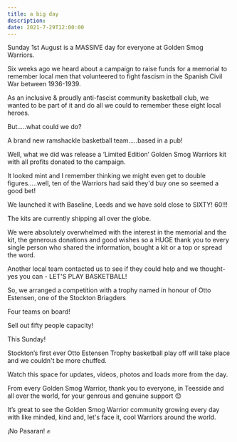 ```yaml
---
title: a big day
description:
date: 2021-7-29T12:00:00
---
```


Sunday 1st August is a MASSIVE day for everyone at Golden Smog Warriors.

Six weeks ago we heard about a campaign to raise funds for a memorial to remember local men that volunteered to fight fascism in the Spanish Civil War between 1936-1939.

As an inclusive & proudly anti-fascist community basketball club, we wanted to be part of it and do all we could to remember these eight local heroes.

But.....what could we do?

A brand new ramshackle basketball team.....based in a pub!

Well, what we did was release a ‘Limited Edition’ Golden Smog Warriors kit with all profits donated to the campaign.

It looked mint and I remember thinking we might even get to double figures.....well, ten of the Warriors had said they'd buy one so seemed a good bet!

We launched it with Baseline, Leeds and we have sold close to SIXTY! 60!!!

The kits are currently shipping all over the globe.

We were absolutely overwhelmed with the interest in the memorial and the kit, the generous donations and good wishes so a HUGE thank you to every single person who shared the information, bought a kit or a top or spread the word.

Another local team contacted us to see if they could help and we thought- yes you can - LET'S PLAY BASKETBALL!

So, we arranged a competition with a trophy named in honour of Otto Estensen, one of the Stockton Briagders

Four teams on board!

Sell out fifty people capacity!

This Sunday!

Stockton’s first ever Otto Estensen Trophy basketball play off will take place and we couldn't be more chuffed.

Watch this space for updates, videos, photos and loads more from the day.

From every Golden Smog Warrior, thank you to everyone, in Teesside and all over the world, for your genrous and genuine support 😊

It’s great to see the Golden Smog Warrior community growing every day with like minded, kind and, let's face it, cool Warriors around the world.

¡No Pasaran! ✊
